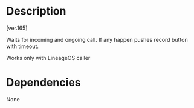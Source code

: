 # Description

[ver.165]

Waits for incoming and ongoing call. If any happen pushes record button with timeout.

Works only with LineageOS caller 

# Dependencies

None